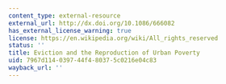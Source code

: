 ```yaml
---
content_type: external-resource
external_url: http://dx.doi.org/10.1086/666082
has_external_license_warning: true
license: https://en.wikipedia.org/wiki/All_rights_reserved
status: ''
title: Eviction and the Reproduction of Urban Poverty
uid: 7967d114-0397-44f4-8037-5c0216e04c83
wayback_url: ''
---
```

